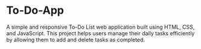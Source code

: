 # To-Do-App
A simple and responsive To-Do List web application built using HTML, CSS, and JavaScript. This project helps users manage their daily tasks efficiently by allowing them to add and delete tasks as completed. 
